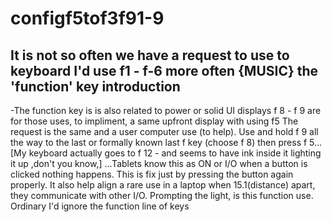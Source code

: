 # configf5tof3f91-9
It is not so often we have a request to use to keyboard
 I'd use f1 - f-6 more often {MUSIC} the 'function' key introduction
-
-The function key is is also related to power or solid UI displays
f 8 - f 9 are for those uses, to impliment, a same upfront display with using f5
The request is the same and a user computer use (to help). Use and hold f 9 all the way to the last or formally known last f key (choose f 8) then press f 5...
[My keyboard actually goes to f 12 - and seems to have ink inside it lighting it up ,don't you know,]
...Tablets know this as ON or I/O when a button is clicked nothing happens. This is fix just by pressing the button again properly.
It also help align a rare use in a laptop when 15.1(distance) apart, they communicate with other I/O. Prompting the light, is this function use.
Ordinary I'd ignore the function line of keys 

